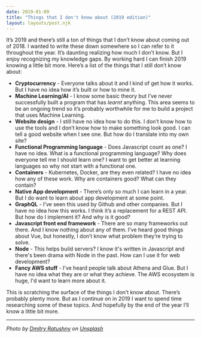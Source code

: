 ```yaml
---
date: 2019-01-09
title: "Things that I don't know about (2019 edition)"
layout: layouts/post.njk
---
```

It’s 2019 and there’s still a ton of things that I don’t know about coming out of 2018. I wanted to write these down somewhere so I can refer to it throughout the year. It’s daunting realizing how much I don’t know. But I enjoy recognizing my knowledge gaps. By working hard I can finish 2019 knowing a little bit more. Here’s a list of the things that I still don’t know about:

* **Cryptocurrency** - Everyone talks about it and I kind of get how it works. But I have no idea how it’s built or how to mine it.
* **Machine Learning/AI** - I know some basic theory but I’ve never successfully built a program that has _learnt_ anything. This area seems to be an ongoing trend so it’s probably worthwhile for me to build a project that uses Machine Learning.
* **Website design** - I still have no idea how to do this. I don’t know how to use the tools and I don’t know how to make something look good. I can tell a good website when I see one. But how do I translate into my own site?
* **Functional Programming language** - Does Javascript count as one? I have no idea. What is a functional programming language? Why does everyone tell me I should learn one? I want to get better at learning languages so why not start with a functional one.
* **Containers** - Kubernetes, Docker, are they even related? I have no idea how any of these work. Why are containers good? What can they contain?
* **Native App development** - There’s only so much I can learn in a year. But I do want to learn about app development at some point.
* **GraphQL** - I’ve seen this used by Github and other companies. But I have no idea how this works. I think it’s a replacement for a REST API. But how do I implement it? And why is it good?
* **Javascript front end framework** - There are so many frameworks out there. And I know nothing about any of them. I’ve heard good things about Vue, but honestly, I don’t know what problem they’re trying to solve.
* **Node** - This helps build servers? I know it's written in Javascript and there's been drama with Node in the past. How can I use it for web development?
* **Fancy AWS stuff** - I’ve heard people talk about Athena and Glue. But I have no idea what they are or what they achieve. The AWS ecosystem is huge, I'd want to learn more about it.

This is scratching the surface of the things I don’t know about. There’s probably plenty more. But as I continue on in 2019 I want to spend time researching some of these topics. And hopefully by the end of the year I’ll know a little bit more.

***

_Photo by_ [_Dmitry Ratushny_](https://unsplash.com/@ratushny?utm_source=unsplash&utm_medium=referral&utm_content=creditCopyText) _on_ [_Unsplash_](https://unsplash.com/search/photos/learning?utm_source=unsplash&utm_medium=referral&utm_content=creditCopyText)